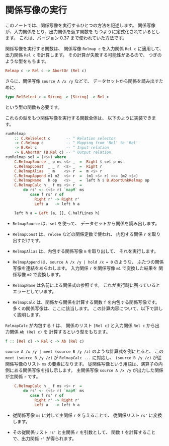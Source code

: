 # 関係写像の実行

このノートでは、関係写像を実行するひとつの方法を記述します。
関係写像が、入力関係をとり、出力関係を返す関数を
もつように定式化されているとします。
これは、バージョン 0.37 まで使われていた方法です。

関係写像を実行する関数は、
関係写像 `Relmap c` を入力関係 `Rel c` に適用して、
出力関係 `Rel c` を計算します。
その計算が失敗する可能性があるので、
つぎのような型をもちます。

``` haskell
Relmap c -> Rel c -> AbortOr (Rel c)
```

さらに、関係写像 `source A /x /y` などで、
データセットから関係を読み出すために、

``` haskell
type RelSelect c = String -> [String] -> Rel c
```

という型の関数も必要です。

これらの型をもつ関係写像を実行する関数全体は、
以下のように実装できます。

``` haskell
runRelmap
    :: C.RelSelect c       -- ^ Relation selector
    -> C.Relmap c          -- ^ Mapping from 'Rel' to 'Rel'
    -> B.Rel c             -- ^ Input relation
    -> B.AbortOr (B.Rel c) -- ^ Output relation
runRelmap sel = (<$>) where
    C.RelmapSource _ p ns <$> _  =  Right $ sel p ns
    C.RelmapConst  _ _ r  <$> _  =  Right r
    C.RelmapAlias  _ m    <$> r  =  m <$> r
    C.RelmapAppend m1 m2  <$> r  =  (m1 <$> r) >>= (m2 <$>)
    C.RelmapName   h op   <$> _  =  left h $ B.AbortUnkRelmap op
    C.RelmapCalc h _ f ms <$> r  =
        do rs' <- (<$> r) `mapM` ms
           case f rs' r of
             Right r' -> Right r'
             Left a   -> left h a

    left h a = Left (a, [], C.halfLines h)
```

- `RelmapSource` は、`sel` を使って、
  データセットから関係を読み出します。

- `RelmapConst` は、`reldee` などの関係定数で使われ、
  内包する関係 `r` を取り出すだけです。

- `RelmapAlias` は、内包する関係写像 `m` を取り出して、
  それを実行します。

- `RelmapAppend` は、`source A /x /y | hold /x = 0` のような、
  ふたつの関係写像を連結をあらわします。
  入力関係 `r` を関係写像 `m1` で変換した結果を
  関係写像 `m2` で変換します。

- `RelmapName` は名前による関係式の参照です。
  これが実行時に残っているとエラーとしています。

- `RelmapCalc` は、関係から関係を計算する関数 `f` を内包する関係写像です。
  多くの関係写像は、ここに該当します。
  この計算内容について、以下で詳しく説明します。

`RelmapCalc` が内包する `f` は、
関係のリスト `[Rel c]` と入力関係 `Rel c`
から出力関係 `Ab (Rel c)` を
計算するという型をもちます。

``` haskell
f :: [Rel c] -> Rel c -> Ab (Rel c)
```

`source A /x /y | meet (source B /y /z)` のような計算式を例にとると、
この `meet (source B /y /z)` が `RelmapCalc ...` に対応し、
`(source B /y /z)` が従関係写像のリスト `ms` の要素になります。
従関係写像という用語は、演算子の内側にある関係写像を指し示します。
主関係写像 `source A /x /y` が出力した関係が主関係 `r` です。

``` haskell
    C.RelmapCalc h _ f ms <$> r  =
        do rs' <- (<$> r) `mapM` ms
           case f rs' r of
             Right r' -> Right r'
             Left a   -> left h a
```

- 従関係写像 `ms` に対して主関係 `r` を与えることで、
  従関係リスト `rs'` に変換します。

- その従関係リスト `rs'` と主関係 `r` を引数として、
  関数 `f` を計算することで、出力関係 `r'` が得られます。

